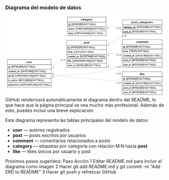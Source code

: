
### Diagrama del modelo de datos

![ERD del Blog](diagram.png)
 GitHub renderizará automáticamente el diagrama dentro del README, lo que hace que la página principal se vea mucho más profesional. Además de esto, puedes incluir una breve explicación:

Este diagrama representa las tablas principales del modelo de datos:
- **user** — autores registrados
- **post** — posts escritos por usuarios
- **comment** — comentarios relacionados a posts
- **category** — etiquetas por categoría con relación M:N hacia **post**
- **like** — likes únicos por usuario y post

Próximos pasos sugeridos:
Paso	Acción
1	Editar README.md para incluir el diagrama como imagen
2	Hacer git add README.md y git commit -m "Add ERD to README"
3	Hacer git push y refrescar GitHub
